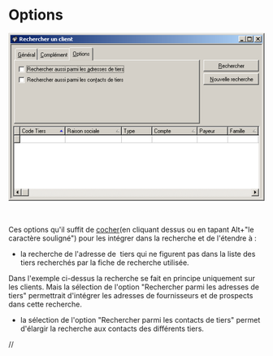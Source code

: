 # Options

![](RechercheOptions_fr.gif)



 


 


Ces options qu'il suffit de [cocher](#)(en cliquant 
 dessus ou en tapant Alt+"le caractère souligné") 
 pour les intégrer dans la recherche et de l'étendre à :


* la recherche de l'adresse de  tiers qui ne figurent pas 
 dans la liste des tiers recherchés par la fiche de recherche utilisée.  

 Dans l'exemple ci-dessus la recherche se fait en principe uniquement 
 sur les clients. Mais la sélection de l'option "Rechercher parmi 
 les adresses de tiers" permettrait d'intégrer les adresses de 
 fournisseurs et de prospects dans cette recherche.
* la sélection de l'option "Rechercher parmi les contacts 
 de tiers" permet d'élargir la recherche aux contacts des différents 
 tiers.


//<![CDATA[
 if( typeof( TextPopupInit ) != 'function' ) TextPopupInit = new Function();
 TextPopupInit('a1', 'POPUP306536784');
//]]>
